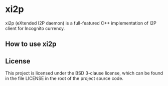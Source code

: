 xi2p
====

xi2p (eXtended I2P daemon) is a full-featured C++ implementation of I2P client for Incognito currency.  

How to use xi2p
-------



License
-------

This project is licensed under the BSD 3-clause license, which can be found in the file
LICENSE in the root of the project source code. 
